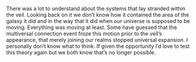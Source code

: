 There was a lot to understand about the systems that lay stranded within the veil. Looking back on it we don’t know how it contained the area of the galaxy it did and in the way that it did when our universe is supposed to be moving. Everything was moving at least. Some have guessed that the multiversal connection event froze this motion prior to the veil’s appearance, that merely joining our realms stopped universal expansion. I personally don’t know what to think. If given the opportunity I’d love to test this theory again but we both know that’s no longer possible.